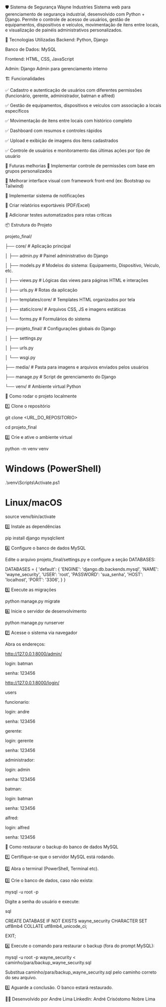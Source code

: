 
🛡️ Sistema de Segurança Wayne Industries
Sistema web para gerenciamento de segurança industrial, desenvolvido com Python + Django. Permite o controle de acesso de usuários, gestão de equipamentos, dispositivos e veículos, movimentação de itens entre locais, e visualização de painéis administrativos personalizados.

🚀 Tecnologias Utilizadas
Backend: Python, Django

Banco de Dados: MySQL

Frontend: HTML, CSS, JavaScript

Admin: Django Admin para gerenciamento interno

🏗️ Funcionalidades

✅ Cadastro e autenticação de usuários com diferentes permissões (funcionário, gerente, administrador, batman e alfred)

✅ Gestão de equipamentos, dispositivos e veículos com associação a locais específicos

✅ Movimentação de itens entre locais com histórico completo

✅ Dashboard com resumos e controles rápidos

✅ Upload e exibição de imagens dos itens cadastrados

✅ Controle de usuários e monitoramento das últimas ações por tipo de usuário

🚀 Futuras melhorias
🚧 Implementar controle de permissões com base em grupos personalizados

🚧 Melhorar interface visual com framework front-end (ex: Bootstrap ou Tailwind)

🚧 Implementar sistema de notificações

🚧 Criar relatórios exportáveis (PDF/Excel)

🚧 Adicionar testes automatizados para rotas críticas

📦 Estrutura do Projeto

projeto_final/

├── core/                    # Aplicação principal

│   ├── admin.py             # Painel administrativo do Django

│   ├── models.py            # Modelos do sistema: Equipamento, Dispositivo, Veículo, etc.


│   ├── views.py             # Lógicas das views para páginas HTML e interações

│   ├── urls.py              # Rotas da aplicação

│   ├── templates/core/      # Templates HTML organizados por tela

│   ├── static/core/         # Arquivos CSS, JS e imagens estáticas

│   └── forms.py             # Formulários do sistema


├── projeto_final/           # Configurações globais do Django

│   ├── settings.py

│   ├── urls.py

│   └── wsgi.py

├── media/                   # Pasta para imagens e arquivos enviados pelos usuários

├── manage.py                # Script de gerenciamento do Django

└── venv/                    # Ambiente virtual Python

🔧 Como rodar o projeto localmente

1️⃣ Clone o repositório


git clone <URL_DO_REPOSITORIO>

cd projeto_final

2️⃣ Crie e ative o ambiente virtual


python -m venv venv

# Windows (PowerShell)

.\venv\Scripts\Activate.ps1

# Linux/macOS

source venv/bin/activate

3️⃣ Instale as dependências


pip install django mysqlclient

4️⃣ Configure o banco de dados MySQL

Edite o arquivo projeto_final/settings.py e configure a seção DATABASES:

DATABASES = {
    'default': {
        'ENGINE': 'django.db.backends.mysql',
        'NAME': 'wayne_security',
        'USER': 'root',
        'PASSWORD': 'sua_senha',
        'HOST': 'localhost',
        'PORT': '3306',
    }
}

5️⃣ Execute as migrações

python manage.py migrate

6️⃣ Inicie o servidor de desenvolvimento

python manage.py runserver

7️⃣ Acesse o sistema via navegador

Abra os endereços:


http://127.0.0.1:8000/admin/


login: batman 

senha: 123456

http://127.0.0.1:8000/login/

users 

funcionario: 

login: andre

senha: 123456

gerente: 

login: gerente

senha: 123456

administrador: 

login: admin

senha: 123456

batman: 

login: batman 

senha: 123456

alfred:

login: alfred

senha: 123456



🔄 Como restaurar o backup do banco de dados MySQL

1️⃣ Certifique-se que o servidor MySQL está rodando.

2️⃣ Abra o terminal (PowerShell, Terminal etc).

3️⃣ Crie o banco de dados, caso não exista:

mysql -u root -p

Digite a senha do usuário e execute:

sql

CREATE DATABASE IF NOT EXISTS wayne_security CHARACTER SET utf8mb4 COLLATE utf8mb4_unicode_ci;

EXIT;

4️⃣ Execute o comando para restaurar o backup (fora do prompt MySQL):

mysql -u root -p wayne_security < caminho/para/backup_wayne_security.sql

Substitua caminho/para/backup_wayne_security.sql pelo caminho correto do seu arquivo.

5️⃣ Aguarde a conclusão. O banco estará restaurado.

👨‍💻 Desenvolvido por
Andre Lima
LinkedIn: André Crisóstomo Nobre Lima
